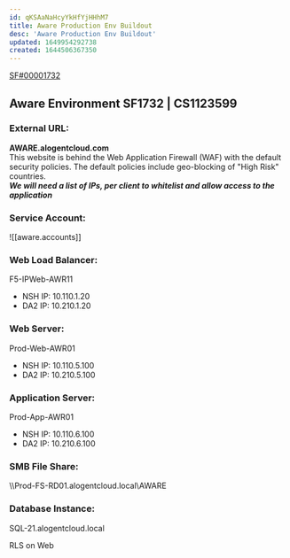 ```yaml
---
id: qKSAaNaHcyYkHfYjHHhM7
title: Aware Production Env Buildout
desc: 'Aware Production Env Buildout'
updated: 1649954292738
created: 1644506367350
---
```


[SF#00001732](https://alogent.lightning.force.com/lightning/r/DC_Request__c/a751S0000008VBXQA2/view)  

## Aware Environment SF1732 | CS1123599 

### External URL:
**AWARE.alogentcloud.com**  
This website is behind the Web Application Firewall (WAF) with the default security policies.  The default policies include geo-blocking of "High Risk" countries.  
***We will need a list of IPs, per client to whitelist and allow access to the application***  

### Service Account:
![[aware.accounts]]

### Web Load Balancer:
F5-IPWeb-AWR11  
* NSH IP: 10.110.1.20  
* DA2 IP: 10.210.1.20  

### Web Server:
Prod-Web-AWR01  
* NSH IP: 10.110.5.100  
* DA2 IP: 10.210.5.100  

### Application Server:
Prod-App-AWR01  
* NSH IP: 10.110.6.100  
* DA2 IP: 10.210.6.100  

### SMB File Share:
\\\Prod-FS-RD01.alogentcloud.local\AWARE  

### Database Instance:
SQL-21.alogentcloud.local  



RLS on Web
